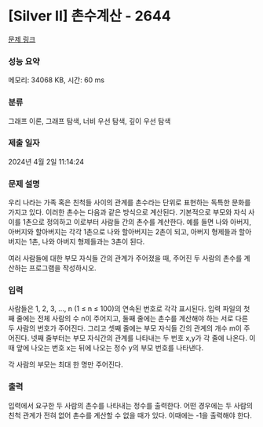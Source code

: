 # [Silver II] 촌수계산 - 2644 

[문제 링크](https://www.acmicpc.net/problem/2644) 

### 성능 요약

메모리: 34068 KB, 시간: 60 ms

### 분류

그래프 이론, 그래프 탐색, 너비 우선 탐색, 깊이 우선 탐색

### 제출 일자

2024년 4월 2일 11:14:24

### 문제 설명

<p>우리 나라는 가족 혹은 친척들 사이의 관계를 촌수라는 단위로 표현하는 독특한 문화를 가지고 있다. 이러한 촌수는 다음과 같은 방식으로 계산된다. 기본적으로 부모와 자식 사이를 1촌으로 정의하고 이로부터 사람들 간의 촌수를 계산한다. 예를 들면 나와 아버지, 아버지와 할아버지는 각각 1촌으로 나와 할아버지는 2촌이 되고, 아버지 형제들과 할아버지는 1촌, 나와 아버지 형제들과는 3촌이 된다.</p>

<p>여러 사람들에 대한 부모 자식들 간의 관계가 주어졌을 때, 주어진 두 사람의 촌수를 계산하는 프로그램을 작성하시오.</p>

### 입력 

 <p>사람들은 1, 2, 3, …, n (1 ≤ n ≤ 100)의 연속된 번호로 각각 표시된다. 입력 파일의 첫째 줄에는 전체 사람의 수 n이 주어지고, 둘째 줄에는 촌수를 계산해야 하는 서로 다른 두 사람의 번호가 주어진다. 그리고 셋째 줄에는 부모 자식들 간의 관계의 개수 m이 주어진다. 넷째 줄부터는 부모 자식간의 관계를 나타내는 두 번호 x,y가 각 줄에 나온다. 이때 앞에 나오는 번호 x는 뒤에 나오는 정수 y의 부모 번호를 나타낸다.</p>

<p>각 사람의 부모는 최대 한 명만 주어진다.</p>

### 출력 

 <p>입력에서 요구한 두 사람의 촌수를 나타내는 정수를 출력한다. 어떤 경우에는 두 사람의 친척 관계가 전혀 없어 촌수를 계산할 수 없을 때가 있다. 이때에는 -1을 출력해야 한다.</p>

